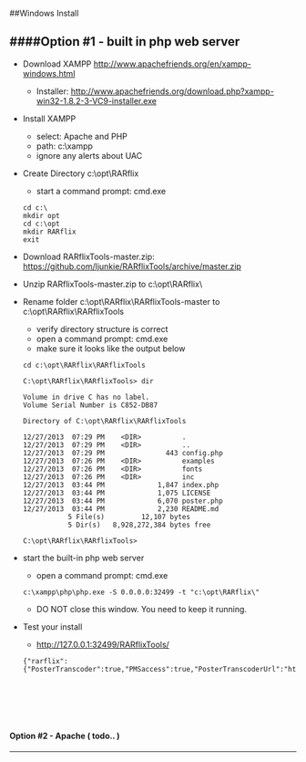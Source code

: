 ##Windows Install


####Option #1 - built in php web server
----

* Download XAMPP http://www.apachefriends.org/en/xampp-windows.html
    * Installer: http://www.apachefriends.org/download.php?xampp-win32-1.8.2-3-VC9-installer.exe

* Install XAMPP
    * select: Apache and PHP
    *   path: c:\xampp  
    *   ignore any alerts about UAC
* Create Directory c:\opt\RARflix
    * start a command prompt: cmd.exe

    ```
    cd c:\
    mkdir opt
    cd c:\opt
    mkdir RARflix
    exit
    ```

* Download RARflixTools-master.zip: https://github.com/ljunkie/RARflixTools/archive/master.zip

* Unzip RARflixTools-master.zip to c:\opt\RARflix\

* Rename folder c:\opt\RARflix\RARflixTools-master to c:\opt\RARflix\RARflixTools
    * verify directory structure is correct
    * open a command prompt: cmd.exe
    * make sure it looks like the output below
     
    ```
    cd c:\opt\RARflix\RARflixTools
    
    C:\opt\RARflix\RARflixTools> dir
    
    Volume in drive C has no label.
    Volume Serial Number is C852-DB87
    
    Directory of C:\opt\RARflix\RARflixTools
    
    12/27/2013  07:29 PM    <DIR>          .
    12/27/2013  07:29 PM    <DIR>          ..
    12/27/2013  07:29 PM               443 config.php
    12/27/2013  07:26 PM    <DIR>          examples
    12/27/2013  07:26 PM    <DIR>          fonts
    12/27/2013  07:26 PM    <DIR>          inc
    12/27/2013  03:44 PM             1,847 index.php
    12/27/2013  03:44 PM             1,075 LICENSE
    12/27/2013  03:44 PM             6,070 poster.php
    12/27/2013  03:44 PM             2,230 README.md
               5 File(s)         12,107 bytes
               5 Dir(s)   8,928,272,384 bytes free
               
    C:\opt\RARflix\RARflixTools>
    ```

* start the built-in php web server
    * open a command prompt: cmd.exe

    ```
    c:\xampp\php\php.exe -S 0.0.0.0:32499 -t "c:\opt\RARflix\"
    ```
    * DO NOT close this window. You need to keep it running.

* Test your install
    * http://127.0.0.1:32499/RARflixTools/
    
    ```
    {"rarflix":{"PosterTranscoder":true,"PMSaccess":true,"PosterTranscoderUrl":"http:\/\/127.0.0.1:32499\/RARflixTools\/poster.php"}}
    ```



<br>
<br>
<br>
<br>

#### Option #2 - Apache ( todo.. )
----

